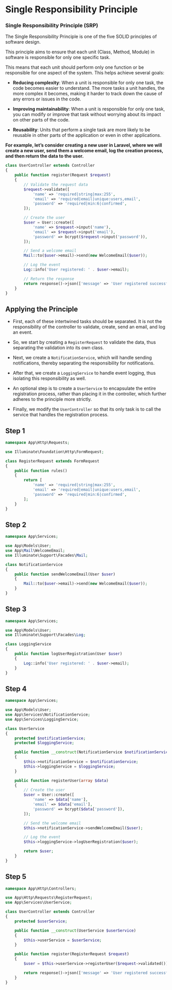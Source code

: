 # Single Responsibility Principle

### Single Responsibility Principle (SRP)

The Single Responsibility Principle is one of the five SOLID principles of software design.

This principle aims to ensure that each unit (Class, Method, Module) in software is responsible for only one specific task.

This means that each unit should perform only one function or be responsible for one aspect of the system. This helps achieve several goals:

- **Reducing complexity**: When a unit is responsible for only one task, the code becomes easier to understand. The more tasks a unit handles, the more complex it becomes, making it harder to track down the cause of any errors or issues in the code.

- **Improving maintainability**: When a unit is responsible for only one task, you can modify or improve that task without worrying about its impact on other parts of the code.

- **Reusability**: Units that perform a single task are more likely to be reusable in other parts of the application or even in other applications.

**For example, let’s consider creating a new user in Laravel, where we will create a new user, send them a welcome email, log the creation process, and then return the data to the user.**

```php
class UserController extends Controller
{
    public function register(Request $request)
    {
        // Validate the request data
        $request->validate([
            'name' => 'required|string|max:255',
            'email' => 'required|email|unique:users,email',
            'password' => 'required|min:6|confirmed',
        ]);

        // Create the user
        $user = User::create([
            'name' => $request->input('name'),
            'email' => $request->input('email'),
            'password' => bcrypt($request->input('password')),
        ]);

        // Send a welcome email
        Mail::to($user->email)->send(new WelcomeEmail($user));

        // Log the event
        Log::info('User registered: ' . $user->email);

        // Return the response
        return response()->json(['message' => 'User registered successfully']);
    }
}
```

## Applying the Principle

- First, each of these intertwined tasks should be separated. It is not the responsibility of the controller to validate, create, send an email, and log an event.

- So, we start by creating a `RegisterRequest` to validate the data, thus separating the validation into its own class.
- Next, we create a `NotificationService`, which will handle sending notifications, thereby separating the responsibility for notifications.
- After that, we create a `LoggingService` to handle event logging, thus isolating this responsibility as well.
- An optional step is to create a `UserService` to encapsulate the entire registration process, rather than placing it in the controller, which further adheres to the principle more strictly.
- Finally, we modify the `UserController` so that its only task is to call the service that handles the registration process.

## Step 1

```php
namespace App\Http\Requests;

use Illuminate\Foundation\Http\FormRequest;

class RegisterRequest extends FormRequest
{
    public function rules()
    {
        return [
            'name' => 'required|string|max:255',
            'email' => 'required|email|unique:users,email',
            'password' => 'required|min:6|confirmed',
        ];
    }
}
```

## Step 2

```php
namespace App\Services;

use App\Models\User;
use App\Mail\WelcomeEmail;
use Illuminate\Support\Facades\Mail;

class NotificationService
{
    public function sendWelcomeEmail(User $user)
    {
        Mail::to($user->email)->send(new WelcomeEmail($user));
    }
}
```

## Step 3

```php
namespace App\Services;

use App\Models\User;
use Illuminate\Support\Facades\Log;

class LoggingService
{
    public function logUserRegistration(User $user)
    {
        Log::info('User registered: ' . $user->email);
    }
}
```

## Step 4

```php
namespace App\Services;

use App\Models\User;
use App\Services\NotificationService;
use App\Services\LoggingService;

class UserService
{
    protected $notificationService;
    protected $loggingService;

    public function __construct(NotificationService $notificationService, LoggingService $loggingService)
    {
        $this->notificationService = $notificationService;
        $this->loggingService = $loggingService;
    }

    public function registerUser(array $data)
    {
        // Create the user
        $user = User::create([
            'name' => $data['name'],
            'email' => $data['email'],
            'password' => bcrypt($data['password']),
        ]);

        // Send the welcome email
        $this->notificationService->sendWelcomeEmail($user);

        // Log the event
        $this->loggingService->logUserRegistration($user);

        return $user;
    }
}
```

## Step 5

```php
namespace App\Http\Controllers;

use App\Http\Requests\RegisterRequest;
use App\Services\UserService;

class UserController extends Controller
{
    protected $userService;

    public function __construct(UserService $userService)
    {
        $this->userService = $userService;
    }

    public function register(RegisterRequest $request)
    {
        $user = $this->userService->registerUser($request->validated());

        return response()->json(['message' => 'User registered successfully', 'user' => $user]);
    }
}
```
```